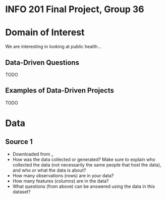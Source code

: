 # INFO 201 Final Project, Group 36
# Domain of Interest
We are interesting in looking at public health...

## Data-Driven Questions
TODO

## Examples of Data-Driven Projects
TODO

# Data
## Source 1
 - Downloaded from _
 - How was the data collected or generated? Make sure to explain who collected the data (not necessarily the same people that host the data), and who or what the data is about?
 - How many observations (rows) are in your data?
 - How many features (columns) are in the data?
 - What questions (from above) can be answered using the data in this dataset?


